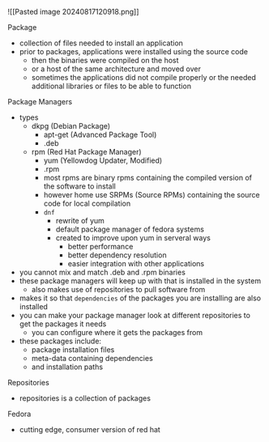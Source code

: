 ![[Pasted image 20240817120918.png]]

Package
- collection of files needed to install an application
- prior to packages, applications were installed using the source code
	- then the binaries were compiled on the host
	- or a host of the same architecture and moved over
	- sometimes the applications did not compile properly or the needed additional libraries or files to be able to function

Package Managers
- types
	- dkpg (Debian Package)
		- apt-get (Advanced Package Tool)
		- .deb
	- rpm (Red Hat Package Manager)
		- yum (Yellowdog Updater, Modified)
		- .rpm
		- most rpms are binary rpms containing the compiled version of the software to install
		- however home use SRPMs (Source RPMs) containing the source code for local compilation
		- `dnf` 
			- rewrite of yum
			- default package manager of fedora systems
			- created to improve upon yum in serveral ways
				- better performance
				- better dependency resolution
				- easier integration with other applications
- you cannot mix and match .deb and .rpm binaries
- these package managers will keep up with that is installed in the system
	- also makes use of repositories to pull software from
- makes it so that `dependencies` of the packages you are installing are also installed
- you can make your package manager look at different repositories to get the packages it needs
	- you can configure where it gets the packages from
- these packages include:
	- package installation files
	- meta-data containing dependencies
	- and installation paths


Repositories
- repositories is a collection of packages

Fedora
- cutting edge, consumer version of red hat